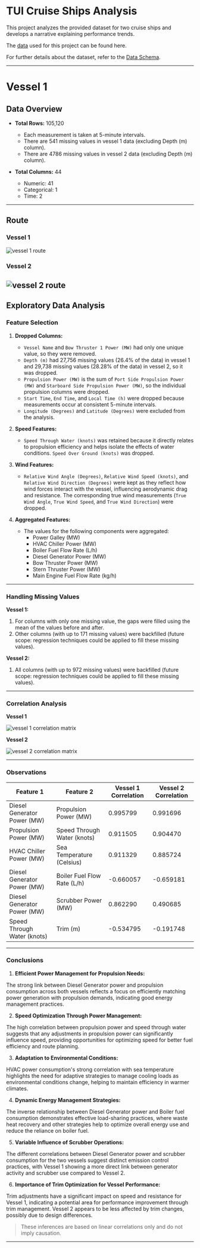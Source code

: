 # TUI Cruise Ships Analysis

This project analyzes the provided dataset for two cruise ships and develops a narrative explaining performance trends.

The [data](./data/data.csv) used for this project can be found here.

For further details about the dataset, refer to the [Data Schema](./data/schema.pdf).

---

# Vessel 1

## Data Overview

- **Total Rows:** 105,120  
  - Each measurement is taken at 5-minute intervals.
  - There are 541 missing values in vessel 1 data (excluding Depth (m) column).
  - There are 4786 missing values in vessel 2 data (excluding Depth (m) column).

- **Total Columns:** 44  
  - Numeric: 41  
  - Categorical: 1  
  - Time: 2  

---

## Route

### Vessel 1

![vessel 1 route](./assets/vessel1_route.png)

### Vessel 2

![vessel 2 route](./assets/vessel2_route.png)
---

## Exploratory Data Analysis

### Feature Selection
1. **Dropped Columns:**
   - `Vessel Name` and `Bow Thruster 1 Power (MW)` had only one unique value, so they were removed.
   - `Depth (m)` had 27,756 missing values (26.4% of the data) in vessel 1 and 29,738 missing values (28.28% of the data) in vessel 2, so it was dropped.
   - `Propulsion Power (MW)` is the sum of `Port Side Propulsion Power (MW)` and `Starboard Side Propulsion Power (MW)`, so the individual propulsion columns were dropped.
   - `Start Time`, `End Time`, and `Local Time (h)` were dropped because measurements occur at consistent 5-minute intervals.
   - `Longitude (Degrees)` and `Latitude (Degrees)` were excluded from the analysis.

2. **Speed Features:**
   - `Speed Through Water (knots)` was retained because it directly relates to propulsion efficiency and helps isolate the effects of water conditions. `Speed Over Ground (knots)` was dropped.

3. **Wind Features:**
   - `Relative Wind Angle (Degrees)`, `Relative Wind Speed (knots)`, and `Relative Wind Direction (Degrees)` were kept as they reflect how wind forces interact with the vessel, influencing aerodynamic drag and resistance. The corresponding true wind measurements (`True Wind Angle`, `True Wind Speed`, and `True Wind Direction`) were dropped.

4. **Aggregated Features:**
   - The values for the following components were aggregated:
     - Power Galley (MW)
     - HVAC Chiller Power (MW)
     - Boiler Fuel Flow Rate (L/h)
     - Diesel Generator Power (MW)
     - Bow Thruster Power (MW)
     - Stern Thruster Power (MW)
     - Main Engine Fuel Flow Rate (kg/h)

---

### Handling Missing Values

**Vessel 1:**

1. For columns with only one missing value, the gaps were filled using the mean of the values before and after.
2. Other columns (with up to 171 missing values) were backfilled (future scope: regression techniques could be applied to fill these missing values).

**Vessel 2:**

1. All columns (with up to 972 missing values) were backfilled (future scope: regression techniques could be applied to fill these missing values).

---

### Correlation Analysis

**Vessel 1**

![vessel 1 correlation matrix](./assets/vessel1_correlation_matrix.jpg)

**Vessel 2**

![vessel 2 correlation matrix](./assets/vessel2_correlation_matrix.jpg)

---

### Observations

| Feature 1                   | Feature 2                   | Vessel 1 Correlation | Vessel 2 Correlation |
| --------------------------- | --------------------------- | -------------------- | -------------------- |
| Diesel Generator Power (MW) | Propulsion Power (MW)       | 0.995799             | 0.991696             |
| Propulsion Power (MW)       | Speed Through Water (knots) | 0.911505             | 0.904470             |
| HVAC Chiller Power (MW)     | Sea Temperature (Celsius)   | 0.911329             | 0.885724             |
| Diesel Generator Power (MW) | Boiler Fuel Flow Rate (L/h) | -0.660057            | -0.659181            |
| Diesel Generator Power (MW) | Scrubber Power (MW)         | 0.862290             | 0.490685             |
| Speed Through Water (knots) | Trim (m)                    | -0.534795            | -0.191748            |

---

### Conclusions

1. **Efficient Power Management for Propulsion Needs:**

The strong link between Diesel Generator power and propulsion consumption across both vessels reflects a focus on efficiently matching power generation with propulsion demands, indicating good energy management practices.

2. **Speed Optimization Through Power Management:**

The high correlation between propulsion power and speed through water suggests that any adjustments in propulsion power can significantly influence speed, providing opportunities for optimizing speed for better fuel efficiency and route planning.

3. **Adaptation to Environmental Conditions:**

HVAC power consumption's strong correlation with sea temperature highlights the need for adaptive strategies to manage cooling loads as environmental conditions change, helping to maintain efficiency in warmer climates.

4. **Dynamic Energy Management Strategies:**

The inverse relationship between Diesel Generator power and Boiler fuel consumption demonstrates effective load-sharing practices, where waste heat recovery and other strategies help to optimize overall energy use and reduce the reliance on boiler fuel.

5. **Variable Influence of Scrubber Operations:**

The different correlations between Diesel Generator power and scrubber consumption for the two vessels suggest distinct emission control practices, with Vessel 1 showing a more direct link between generator activity and scrubber use compared to Vessel 2.

6. **Importance of Trim Optimization for Vessel Performance:**

Trim adjustments have a significant impact on speed and resistance for Vessel 1, indicating a potential area for performance improvement through trim management. Vessel 2 appears to be less affected by trim changes, possibly due to design differences.

> These inferences are based on linear correlations only and do not imply causation.

---